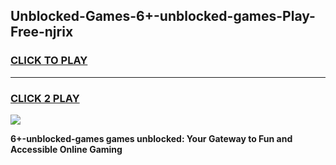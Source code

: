 
## Unblocked-Games-6+-unblocked-games-Play-Free-njrix
<h3>
<a href="https://premium76.site?title=6+-unblocked-games&ref=20A">CLICK TO PLAY</a></h3>
<hr>

<h3>
<a href="https://premium76.site?title=6+-unblocked-games&ref=20A">CLICK 2 PLAY</a>
  
</h3>

<a href="https://premium76.site?title=6+-unblocked-games&ref=20A"><img src="https://clearcache.store/games.png"></a>


**6+-unblocked-games games unblocked: Your Gateway to Fun and Accessible Online Gaming**
